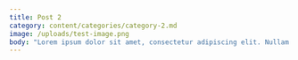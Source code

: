 ```yaml
---
title: Post 2
category: content/categories/category-2.md
image: /uploads/test-image.png
body: "Lorem ipsum dolor sit amet, consectetur adipiscing elit. Nullam scelerisque tellus sit amet dolor pulvinar, quis fringilla orci mattis. Vivamus non lacus arcu. Donec consectetur nulla elit, vel faucibus neque faucibus ut. In risus nisi, semper sit amet feugiat vel, tincidunt quis neque. Nunc et sapien non lacus pulvinar pharetra at id quam. Sed bibendum libero a purus hendrerit bibendum.\_\n"
---
```


